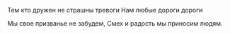 
Тем кто дружен не страшны тревоги
Нам любые дороги дороги

Мы свое призванье не забудем,
Смех и радость мы приносим людям.

